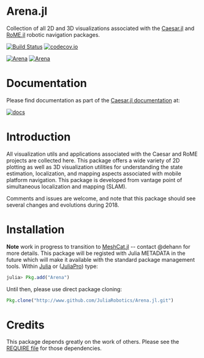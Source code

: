 # Arena.jl

Collection of all 2D and 3D visualizations associated with the [Caesar.jl](http://www.github.com/JuliaRobotics/Caesar.jl.git) and [RoME.jl](http://www.github.com/JuliaRobotics/RoME.jl.git) robotic navigation packages.

[![Build Status](https://travis-ci.org/JuliaRobotics/Arena.jl.svg?branch=master)](https://travis-ci.org/JuliaRobotics/Arena.jl)
[![codecov.io](https://codecov.io/github/JuliaRobotics/Arena.jl/coverage.svg?branch=master)](https://codecov.io/github/JuliaRobotics/Arena.jl?branch=master)

[![Arena](http://pkg.julialang.org/badges/Arena_0.6.svg)](http://pkg.julialang.org/?pkg=Arena&ver=0.6)
[![Arena](http://pkg.julialang.org/badges/Arena_0.7.svg)](http://pkg.julialang.org/?pkg=Arena&ver=0.7)

# Documentation

Please find documentation as part of the [Caesar.jl documentation](http://juliarobotics.github.io/Caesar.jl/latest/arena_visualizations.html) at:

[![docs](https://img.shields.io/badge/docs-latest-blue.svg)](http://juliarobotics.github.io/Caesar.jl/latest/arena_visualizations.html)

# Introduction

All visualization utils and applications associated with the Caesar and RoME projects are collected here.  This package offers a wide variety of 2D plotting as well as 3D visualization utilities for understanding the state estimation, localization, and mapping aspects associated with mobile platform navigation.  This package is developed from vantage point of simultaneous localization and mapping (SLAM).

Comments and issues are welcome, and note that this package should see several changes and evolutions during 2018.

# Installation

**Note** work in progress to transition to [MeshCat.jl](http://www.github.com/JuliaRobotics/MeshCat.jl) -- contact @dehann for more details.
This package will be registed with Julia METADATA in the future which will make it available with the standard package management tools.  Within [Julia](http://www.julialang.org) or ([JuliaPro](http://www.juliacomputing.com)) type:
```julia
julia> Pkg.add("Arena")
```
Until then, please use direct package cloning:
```julia
Pkg.clone("http://www.github.com/JuliaRobotics/Arena.jl.git")
```

# Credits

This package depends greatly on the work of others.  Please see the [REQUIRE file](/REQUIRE) for those dependencies.

